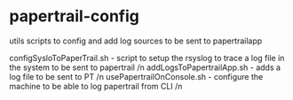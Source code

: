 papertrail-config
=================

utils scripts to config and add log sources to be sent to papertrailapp 

configSysloToPaperTrail.sh - script to setup the rsyslog to trace a log file in the system to be sent to papertrail /n
addLogsToPapertrailApp.sh - adds a log file to be sent to PT /n
usePapertrailOnConsole.sh - configure the machine to be able to log papertrail from CLI /n
